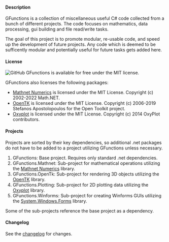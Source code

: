 #### Description

GFunctions is a collection of miscellaneous useful C# code collected from a bunch of different projects. The code focuses on mathematics, data processing, gui building and file read/write tasks.

The goal of this project is to promote modular, re-usable code, and speed up the development of future projects. Any code which is deemed to be sufficently modular and potentially useful for future tasks gets added here.

#### License 

![GitHub](https://img.shields.io/github/license/Grahmification/GFunctions) GFunctions is available for free under the MIT license.

GFunctions also licenses the following packages:
- [Mathnet Numerics](https://numerics.mathdotnet.com/) is licensed under the MIT License. Copyright (c) 2002-2022 Math.NET.
- [OpenTK](https://opentk.net/) is licensed under the MIT License. Copyright (c) 2006-2019 Stefanos Apostolopoulos for the Open Toolkit project.
- [Oxyplot](https://oxyplot.github.io/) is licensed under the MIT License. Copyright (c) 2014 OxyPlot contributors.

#### Projects

Projects are sorted by their key dependencies, so additional .net packages do not have to be added to a project utilizing GFunctions unless necessary. 

1. GFunctions: Base project. Requires only standard .net dependencies.
1. GFunctions.Mathnet: Sub-project for mathematical operations utilizing the [Mathnet Numerics](https://numerics.mathdotnet.com/) library.
2. GFunctions.OpenTk: Sub-project for rendering 3D objects utilizing the [OpenTK](https://opentk.net/) library.
3. GFunctions.Plotting: Sub-project for 2D plotting data utilizing the [Oxyplot](https://oxyplot.github.io/) library.
4. GFunctions.Winforms: Sub-project for creating Winforms GUIs utilizing the [System.Windows.Forms](https://en.wikipedia.org/wiki/Windows_Forms) library.

Some of the sub-projects reference the base project as a dependency.

#### Changelog

See the [changelog](CHANGELOG.md) for changes.